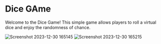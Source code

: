 # Dice GAme

Welcome to the Dice Game! This simple game allows players to roll a virtual dice and enjoy the randomness of chance.

![Screenshot 2023-12-30 165145](https://github.com/rohan1112/React-Projects/assets/94182713/6292cd16-f82d-4fa9-9585-6a499e3953cd)
![Screenshot 2023-12-30 165215](https://github.com/rohan1112/React-Projects/assets/94182713/45e32203-e318-4344-b35b-cd12ae4c8d86)
